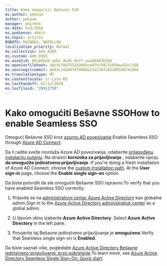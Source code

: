 ```yaml
---
title: Kako omogućiti Bešavne SSO
ms.author: pebaum
author: pebaum
manager: mnirkhe
ms.date: 6/8/2018
ms.audience: Admin
ms.topic: article
ROBOTS: NOINDEX, NOFOLLOW
localization_priority: Normal
ms.collection: Adm_O365
ms.custom: Adm_O365
ms.assetid: 80c88b2d-adb1-4e45-8eff-aaa80403b5b6
ms.openlocfilehash: a8cdcfbb753243669ce07b758731056aa55c739b
ms.sourcegitcommit: dd43cc0a9470f98b8ef2a3787c823801d674c666
ms.translationtype: MT
ms.contentlocale: sr-Latn-RS
ms.lasthandoff: 02/12/2019
ms.locfileid: "29911750"
---
```

# <a name="how-to-enable-seamless-sso"></a><span data-ttu-id="48ee6-102">Kako omogućiti Bešavne SSO</span><span class="sxs-lookup"><span data-stu-id="48ee6-102">How to enable Seamless SSO</span></span>

<span data-ttu-id="48ee6-103">Omogući Bešavne SSO kroz [azurno AD povezivanje](https://docs.microsoft.com/azure/active-directory/connect/active-directory-aadconnect).</span><span class="sxs-lookup"><span data-stu-id="48ee6-103">Enable Seamless SSO through [Azure AD Connect](https://docs.microsoft.com/azure/active-directory/connect/active-directory-aadconnect).</span></span>
  
<span data-ttu-id="48ee6-p101">Da li radite sveže montaža Azure AD povezivanja, odaberite [prilagođenu instalaciju putanju](https://docs.microsoft.com/azure/active-directory/connect/active-directory-aadconnect-get-started-custom). Na stranici **korisnika za prijavljivanje** , odaberite opciju **da omogućite jedinstveno prijavljivanje** .</span><span class="sxs-lookup"><span data-stu-id="48ee6-p101">If you're doing a fresh installation of Azure AD Connect, choose the [custom installation path](https://docs.microsoft.com/azure/active-directory/connect/active-directory-aadconnect-get-started-custom). At the **User sign-in** page, choose the **Enable single sign-on** option.</span></span> 
  
<span data-ttu-id="48ee6-106">Da biste potvrdili da ste omogućili Bešavne SSO ispravno:</span><span class="sxs-lookup"><span data-stu-id="48ee6-106">To verify that you have enabled Seamless SSO correctly:</span></span>
  
1. <span data-ttu-id="48ee6-107">Prijavite se na [administrativni centar Azure Active Directory](https://aad.portal.azure.com) kao globalne admin.</span><span class="sxs-lookup"><span data-stu-id="48ee6-107">Sign in to the [Azure Active Directory administrative center](https://aad.portal.azure.com) as a global admin.</span></span> 
    
2. <span data-ttu-id="48ee6-108">U lijevom oknu izaberite **Azure Active Directory** .</span><span class="sxs-lookup"><span data-stu-id="48ee6-108">Select **Azure Active Directory** in the left pane.</span></span> 
    
3. <span data-ttu-id="48ee6-109">Provjerite taj Bešavne jedinstveno prijavljivanje je **omogućeno**.</span><span class="sxs-lookup"><span data-stu-id="48ee6-109">Verify that Seamless single sign-on is **Enabled**.</span></span>
    
<span data-ttu-id="48ee6-110">Da biste saznali više, pogledajte [Azure Active Directory Bešavne jedinstveno prijavljivanje: brzo pokretanje](https://docs.microsoft.com/azure/active-directory/connect/active-directory-aadconnect-sso-quick-start).</span><span class="sxs-lookup"><span data-stu-id="48ee6-110">To learn more, see [Azure Active Directory Seamless Single Sign-On: Quick start](https://docs.microsoft.com/azure/active-directory/connect/active-directory-aadconnect-sso-quick-start).</span></span>
  

